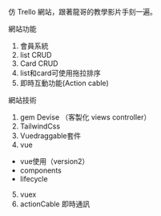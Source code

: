仿 Trello 網站，跟著龍哥的教學影片手刻一遍。

網站功能
1. 會員系統
2. list CRUD
3. Card CRUD
4. list和card可使用拖拉排序
5. 即時互動功能(Action cable)

網站技術
1. gem Devise （客製化 views controller）
2. TailwindCss
3. Vuedraggable套件
4. vue
  - vue使用（version2）
  - components
  - lifecycle
5. vuex
6. actionCable 即時通訊
